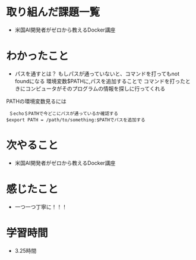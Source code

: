 # 取り組んだ課題一覧

- 米国AI開発者がゼロから教えるDocker講座

# わかったこと

- パスを通すとは？
もしパスが通っていないと、コマンドを打ってもnot foundになる
環境変数$PATHに,パスを追加することで
コマンドを打ったときにコンピュータがそのプログラムの情報を探しに行ってくれる

PATHの環境変数見るには
```
 ＄echo＄PATHで今どこにパスが通っているか確認する
$export PATH = /path/to/something:$PATHでパスを追加する
```

# 次やること

- 米国AI開発者がゼロから教えるDocker講座

# 感じたこと

- 一つ一つ丁寧に！！！

# 学習時間

- 3.25時間